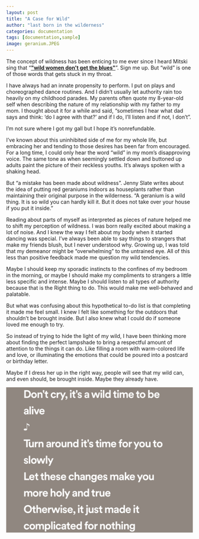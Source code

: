```yaml
---
layout: post
title: "A Case for Wild"
author: "last born in the wilderness"
categories: documentation
tags: [documentation,sample]
image: geranium.JPEG
---
```

The concept of wildness has been enticing to me ever since I heard Mitski sing that “[**"wild women don't get the blues"**](https://open.spotify.com/track/3sslYZcFKtUvIEWN9lADgr?si=0ec8c8c808cc4a48)”. Sign me up. But “wild” is one of those words that gets stuck in my throat. 

I have always had an innate propensity to perform. I put on plays and choreographed dance routines. And I didn’t usually let authority rain too heavily on my childhood parades. My parents often quote my 8-year-old self when describing the nature of my relationship with my father to my mom. I thought about it for a while and said, “sometimes I hear what dad says and think: ‘do I agree with that?’ and if I do, I’ll listen and if not, I don’t”. 

I’m not sure where I got my gall but I hope it’s nonrefundable. 

I’ve known about this uninhibited side of me for my whole life, but embracing her and tending to those desires has been far from encouraged. For a long time, I could only hear the word “wild” in my mom’s disapproving voice. The same tone as when seemingly settled down and buttoned up adults paint the picture of their reckless youths. It’s always spoken with a shaking head. 

But “a mistake has been made about wildness”. Jenny Slate writes about the idea of putting red geraniums indoors as houseplants rather than maintaining their original purpose in the wilderness. “A geranium is a wild thing. It is so wild you can hardly kill it. But it does not take over your house if you put it inside.”

Reading about parts of myself as interpreted as pieces of nature helped me to shift my perception of wildness. I was born really excited about making a lot of noise. And I knew the way I felt about my body when it started dancing was special. I’ve always been able to say things to strangers that make my friends blush, but I never understood why. Growing up, I was told that my demeanor might be “overwhelming” to the untrained eye. All of this less than positive feedback made me question my wild tendencies. 

Maybe I should keep my sporadic instincts to the confines of my bedroom in the morning, or maybe I should make my compliments to strangers a little less specific and intense. Maybe I should listen to all types of authority because that is the Right thing to do. This would make me well-behaved and palatable. 

But what was confusing about this hypothetical to-do list is that completing it made me feel small. I knew I felt like something for the outdoors that shouldn’t be brought inside. But I also knew what I could do if someone loved me enough to try.

So instead of trying to hide the light of my wild, I have been thinking more about finding the perfect lampshade to bring a respectful amount of attention to the things it can do. Like filling a room with warm-colored life and love, or illuminating the emotions that could be poured into a postcard or birthday letter. 

Maybe if I dress her up in the right way, people will see that my wild can, and even should, be brought inside. Maybe they already have.


![Gasolina](https://raw.githubusercontent.com/sophieggee/fkagrace/gh-pages/assets/img/wild.jpg "Gasolina")
